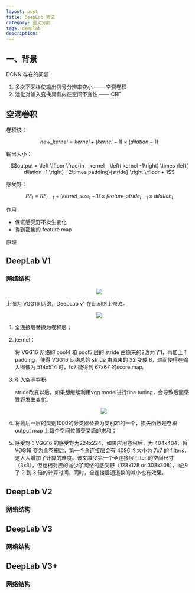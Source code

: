 ```yaml
---
layout: post
title: DeepLab 笔记
category: 语义分割
tags: deeplab
description:
---
```


## 一、背景

DCNN 存在的问题：

1. 多次下采样使输出信号分辨率变小 —— 空洞卷积
2. 池化对输入变换具有内在空间不变性 —— CRF

## 空洞卷积

卷积核：

$$new\_kernel = kernel + \left(kernel - 1 \right) \times \left( dilation - 1\right)$$

输出大小：

$$output = \left \lfloor \frac{in - kernel - \left( kernel -1\right) \times \left( dilation -1 \right) +2\times padding}{stride} \right \rfloor + 1$$

感受野：

$$RF_{l} = RF_{l-1} + \left( kernel\_size_{l} - 1\right) \times feature\_stride_{l-1} \times dilation_{l}$$


作用

- 保证感受野不发生变化
- 得到密集的 feature map

原理



## DeepLab V1

### 网络结构

<center>

<img src="https://raw.githubusercontent.com/chiemon/chiemon.github.io/master/img/DeepLab/v1-10.png">

</center>

上图为 VGG16 网络，DeepLab v1 在此网络上修改。

<center>

<img src="https://raw.githubusercontent.com/chiemon/chiemon.github.io/master/img/DeepLab/v1-11.png">

</center>

1. 全连接层替换为卷积层；
2.  kernel：

    将 VGG16 网络的 pool4 和 pool5 层的 stride 由原来的2改为了1，再加上 1 padding。使得 VGG16 网络总的 stride 由原来的 32 变成 8，进而使得在输入图像为 514x514 时，fc7 能得到 67x67 的score map。

3. 引入空洞卷积:

    stride改变以后，如果想继续利用vgg model进行fine tuning，会导致后面感受野发生变化。

    <center>

    <img src="https://raw.githubusercontent.com/chiemon/chiemon.github.io/master/img/DeepLab/v1-12.png">

    </center>

4. 将最后一层的类别1000的分类器替换为类别21的一个，损失函数是卷积 output map 上每个空间位置交叉熵的求和；

5. 感受野：VGG16 的感受野为224x224，如果应用卷积后，为 404x404，将 VGG16 变为全卷积后，第一个全连接层会有 4096 个大小为 7x7 的 filters，这大大增加了计算的难度。该文减少第一个全连接层 filter 的空间尺寸（3x3），但也相对应的减少了网络的感受野（128x128 or 308x308），减少了 2 到 3 倍的计算时间，同时，全连接层通道数的减小也有效果。



## DeepLab V2

### 网络结构

## DeepLab V3

### 网络结构

## DeepLab V3+

### 网络结构
